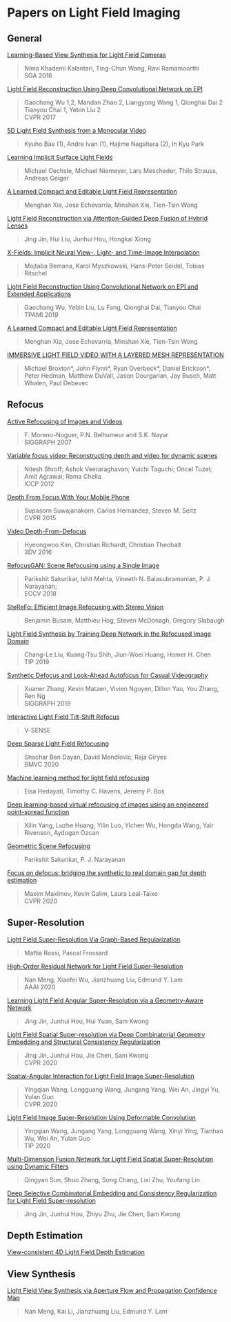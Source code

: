 # Papers on Light Field Imaging

## General

[Learning-Based View Synthesis for Light Field Cameras](http://cseweb.ucsd.edu/~viscomp/projects/LF/papers/SIGASIA16/)
> Nima Khademi Kalantari, Ting-Chun Wang, Ravi Ramamoorthi  
> SGA 2016  

[Light Field Reconstruction Using Deep Convolutional Network on EPI](http://www.liuyebin.com/lfepi/LFreconstruction.html)
> Gaochang Wu 1,2,    Mandan Zhao 2,   Liangyong Wang 1,   Qionghai Dai 2    Tianyou Chai 1,   Yebin Liu 2   
> CVPR 2017  

[5D Light Field Synthesis from a Monocular Video](https://arxiv.org/abs/1912.10687)
> Kyuho Bae (1), Andre Ivan (1), Hajime Nagahara (2), In Kyu Park  

[Learning Implicit Surface Light Fields](https://arxiv.org/abs/2003.12406)
> Michael Oechsle, Michael Niemeyer, Lars Mescheder, Thilo Strauss, Andreas Geiger  

[A Learned Compact and Editable Light Field Representation](https://arxiv.org/abs/2103.11314)
> Menghan Xia, Jose Echevarria, Minshan Xie, Tien-Tsin Wong  

[Light Field Reconstruction via Attention-Guided Deep Fusion of Hybrid Lenses](https://arxiv.org/abs/2102.07085)
> Jing Jin, Hui Liu, Junhui Hou, Hongkai Xiong  

[X-Fields: Implicit Neural View-, Light- and Time-Image Interpolation](https://arxiv.org/abs/2010.00450)
> Mojtaba Bemana, Karol Myszkowski, Hans-Peter Seidel, Tobias Ritschel  

[Light Field Reconstruction Using Convolutional Network on EPI and Extended Applications](https://arxiv.org/abs/2103.13043)
> Gaochang Wu, Yebin Liu, Lu Fang, Qionghai Dai, Tianyou Chai  
> TPAMI 2019  

[A Learned Compact and Editable Light Field Representation](https://arxiv.org/abs/2103.11314)
> Menghan Xia, Jose Echevarria, Minshan Xie, Tien-Tsin Wong  

[IMMERSIVE LIGHT FIELD VIDEO WITH A LAYERED MESH REPRESENTATION](https://augmentedperception.github.io/deepviewvideo/)
> Michael Broxton*, John Flynn*, Ryan Overbeck*, Daniel Erickson*, Peter Hedman, Matthew DuVall, Jason Dourgarian, Jay Busch, Matt Whalen, Paul Debevec  

## Refocus

[Active Refocusing of Images and Videos](https://www.cs.columbia.edu/CAVE/projects/active_refocus/)
> F. Moreno-Noguer, P.N. Belhumeur and S.K. Nayar  
> SIGGRAPH 2007  

[Variable focus video: Reconstructing depth and video for dynamic scenes](https://ieeexplore.ieee.org/abstract/document/6215219)
> Nitesh Shroff; Ashok Veeraraghavan; Yuichi Taguchi; Oncel Tuzel; Amit Agrawal; Rama Chella  
> ICCP 2012  

[Depth From Focus With Your Mobile Phone](https://www.cv-foundation.org/openaccess/content_cvpr_2015/html/Suwajanakorn_Depth_From_Focus_2015_CVPR_paper.html)
> Supasorn Suwajanakorn, Carlos Hernandez, Steven M. Seitz  
> CVPR 2015  

[Video Depth-From-Defocus](https://arxiv.org/abs/1610.03782)
> Hyeongwoo Kim, Christian Richardt, Christian Theobalt  
> 3DV 2016  

[RefocusGAN: Scene Refocusing using a Single Image](https://openaccess.thecvf.com/content_ECCV_2018/html/Parikshit_Sakurikar_Single_Image_Scene_ECCV_2018_paper.html)
> Parikshit Sakurikar, Ishit Mehta, Vineeth N. Balasubramanian, P. J. Narayanan;  
> ECCV 2018  

[SteReFo: Efficient Image Refocusing with Stereo Vision](https://arxiv.org/abs/1909.13395)
> Benjamin Busam, Matthieu Hog, Steven McDonagh, Gregory Slabaugh  

[Light Field Synthesis by Training Deep Network in the Refocused Image Domain](https://arxiv.org/abs/1910.06072)
> Chang-Le Liu, Kuang-Tsu Shih, Jiun-Woei Huang, Homer H. Chen  
> TIP 2019  

[Synthetic Defocus and Look-Ahead Autofocus for Casual Videography](https://ceciliavision.github.io/vid-auto-focus/)
> Xuaner Zhang, Kevin Matzen, Vivien Nguyen, Dillon Yao, You Zhang, Ren Ng  
> SIGGRAPH 2019  

[Interactive Light Field Tilt-Shift Refocus](https://v-sense.scss.tcd.ie/research/tilt-shift/)
> V-SENSE  

[Deep Sparse Light Field Refocusing](https://arxiv.org/abs/2009.02582)
> Shachar Ben Dayan, David Mendlovic, Raja Giryes  
> BMVC 2020  

[Machine learning method for light field refocusing](https://arxiv.org/abs/2103.16020)
> Eisa Hedayati, Timothy C. Havens, Jeremy P. Bos  

[Deep learning-based virtual refocusing of images using an engineered point-spread function](https://arxiv.org/abs/2012.11892)
> Xilin Yang, Luzhe Huang, Yilin Luo, Yichen Wu, Hongda Wang, Yair Rivenson, Aydogan Ozcan  

[Geometric Scene Refocusing](https://arxiv.org/abs/2012.10856)
> Parikshit Sakurikar, P. J. Narayanan  

[Focus on defocus: bridging the synthetic to real domain gap for depth estimation](https://openaccess.thecvf.com/content_CVPR_2020/html/Maximov_Focus_on_Defocus_Bridging_the_Synthetic_to_Real_Domain_Gap_CVPR_2020_paper.html)
> Maxim Maximov, Kevin Galim, Laura Leal-Taixe  
> CVPR 2020  

## Super-Resolution

[Light Field Super-Resolution Via Graph-Based Regularization](https://arxiv.org/abs/1701.02141)
> Mattia Rossi, Pascal Frossard  

[High-Order Residual Network for Light Field Super-Resolution](https://arxiv.org/abs/2003.13094)
> Nan Meng, Xiaofei Wu, Jianzhuang Liu, Edmund Y. Lam  
> AAAI 2020  

[Learning Light Field Angular Super-Resolution via a Geometry-Aware Network]( https://arxiv.org/abs/2002.11263)
> Jing Jin, Junhui Hou, Hui Yuan, Sam Kwong  


[Light Field Spatial Super-resolution via Deep Combinatorial Geometry Embedding and Structural Consistency Regularization](https://arxiv.org/abs/2004.02215)
> Jing Jin, Junhui Hou, Jie Chen, Sam Kwong  
> CVPR 2020  

[Spatial-Angular Interaction for Light Field Image Super-Resolution](https://arxiv.org/abs/1912.07849)
> Yingqian Wang, Longguang Wang, Jungang Yang, Wei An, Jingyi Yu, Yulan Guo  
> CVPR 2020  

[Light Field Image Super-Resolution Using Deformable Convolution](https://arxiv.org/abs/2007.03535)
> Yingqian Wang, Jungang Yang, Longguang Wang, Xinyi Ying, Tianhao Wu, Wei An, Yulan Guo  
> TIP 2020  

[Multi-Dimension Fusion Network for Light Field Spatial Super-Resolution using Dynamic Filters](https://arxiv.org/abs/2008.11449)
> Qingyan Sun, Shuo Zhang, Song Chang, Lixi Zhu, Youfang Lin  

[Deep Selective Combinatorial Embedding and Consistency Regularization for Light Field Super-resolution](https://arxiv.org/abs/2009.12537)
> Jing Jin, Junhui Hou, Zhiyu Zhu, Jie Chen, Sam Kwong  


## Depth Estimation

[View-consistent 4D Light Field Depth Estimation](https://arxiv.org/abs/2009.04065)

## View Synthesis

[Light Field View Synthesis via Aperture Flow and Propagation Confidence Map](https://arxiv.org/abs/2009.02978)
> Nan Meng, Kai Li, Jianzhuang Liu, Edmund Y. Lam  

